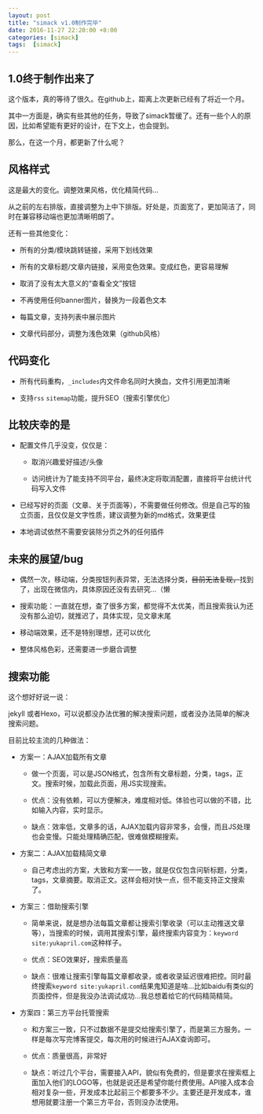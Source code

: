 ```yaml
---
layout: post
title: "simack v1.0制作完毕"
date: 2016-11-27 22:20:00 +8:00
categories: [simack]
tags:  [simack]
---
```


## 1.0终于制作出来了

这个版本，真的等待了很久。在github上，距离上次更新已经有了将近一个月。

其中一方面是，确实有些其他的任务，导致了simack暂缓了。还有一些个人的原因，比如希望能有更好的设计，在下文上，也会提到。

那么，在这一个月，都更新了什么呢？

## 风格样式

这是最大的变化。调整效果风格，优化精简代码...

从之前的左右排版，直接调整为上中下排版。好处是，页面宽了，更加简洁了，同时在兼容移动端也更加清晰明朗了。

还有一些其他变化：

* 所有的分类/模块跳转链接，采用下划线效果

* 所有的文章标题/文章内链接，采用变色效果。变成红色，更容易理解

* 取消了没有太大意义的“查看全文”按钮

* 不再使用任何banner图片，替换为一段着色文本

* 每篇文章，支持列表中展示图片

* 文章代码部分，调整为浅色效果（github风格）

## 代码变化

* 所有代码重构，`_includes`内文件命名同时大换血，文件引用更加清晰

* 支持`rss` `sitemap`功能，提升SEO（搜索引擎优化）

## 比较庆幸的是

* 配置文件几乎没变，仅仅是：

	* 取消兴趣爱好描述/头像

	* 访问统计为了能支持不同平台，最终决定将取消配置，直接将平台统计代码写入文件

* 已经写好的页面（文章、关于页面等），不需要做任何修改。但是自己写的独立页面，且仅仅是文字性质，建议调整为新的md格式，效果更佳

* 本地调试依然不需要安装除分页之外的任何插件

## 未来的展望/bug

* 偶然一次，移动端，分类按钮列表异常，无法选择分类，~~目前无法复现，~~找到了，出现在微信内，具体原因还没有去研究...（懒

* 搜索功能：一直就在想，查了很多方案，都觉得不太优美，而且搜索我认为还没有那么迫切，就推迟了，具体实现，见文章末尾

* 移动端效果，还不是特别理想，还可以优化

* 整体风格色彩，还需要进一步磨合调整

## 搜索功能

这个想好好说一说：

jekyll 或者Hexo，可以说都没办法优雅的解决搜索问题，或者没办法简单的解决搜索问题。

目前比较主流的几种做法：

* 方案一：AJAX加载所有文章

	* 做一个页面，可以是JSON格式，包含所有文章标题，分类，tags，正文。搜索时候，加载此页面，用JS实现搜索。

	* 优点：没有依赖，可以方便解决，难度相对低。体验也可以做的不错，比如输入内容，实时显示。

	* 缺点：效率低，文章多的话，AJAX加载内容非常多，会慢，而且JS处理也会变慢。只能处理精确匹配，很难做模糊搜索。

* 方案二：AJAX加载精简文章

	* 自己考虑出的方案，大致和方案一一致，就是仅仅包含问斩标题，分类，tags，文章摘要。取消正文。这样会相对快一点，但不能支持正文搜索了。

* 方案三：借助搜索引擎

	* 简单来说，就是想办法每篇文章都让搜索引擎收录（可以主动推送文章等），当搜索的时候，调用其搜索引擎，最终搜索内容变为：`keyword site:yukapril.com`这种样子。

	* 优点：SEO效果好，搜索质量高

	* 缺点：很难让搜索引擎每篇文章都收录，或者收录延迟很难把控。同时最终搜索`keyword site:yukapril.com`结果鬼知道是啥...比如baidu有类似的页面控件，但是我没办法调试成功...我总想着给它的代码精简精简。

* 方案四：第三方平台托管搜索

	* 和方案三一致，只不过数据不是提交给搜索引擎了，而是第三方服务。一样是每次写完博客提交，每次用的时候进行AJAX查询即可。

	* 优点：质量很高，非常好

	* 缺点：听过几个平台，需要接入API，貌似有免费的，但是要求在搜索框上面加入他们的LOGO等，也就是说还是希望你能付费使用。API接入成本会相对复杂一些，开发成本比起前三个都要多不少。主要还是开发成本，谁想用就要注册一个第三方平台，否则没办法使用。










